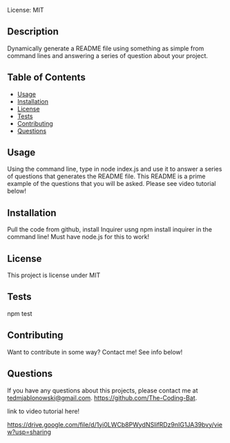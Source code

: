 License: MIT

## Description 
Dynamically generate a README file using something as simple from command lines and answering a series of question about your project.
## Table of Contents
* [Usage](#Usage)
* [Installation](#Installation)
* [License](#License)
* [Tests](#Tests)
* [Contributing](#Contributing)
* [Questions](#Questions)

## Usage 
Using the command line, type in node index.js and use it to answer a series of questions that generates the README file. This README is a prime example of the questions that you will be asked. Please see video tutorial below!
## Installation 
Pull the code from github, install Inquirer usng npm install inquirer in the command line! Must have node.js for this to work!
## License 
This project is license under MIT
## Tests
npm test
## Contributing 
Want to contribute in some way? Contact me! See info below!
## Questions
If you have any questions about this projects, please contact me at tedmjablonowski@gmail.com. https://github.com/The-Coding-Bat.

link to video tutorial here!

https://drive.google.com/file/d/1yi0LWCb8PWydNSlifRDz9nIG1JA39bvy/view?usp=sharing
